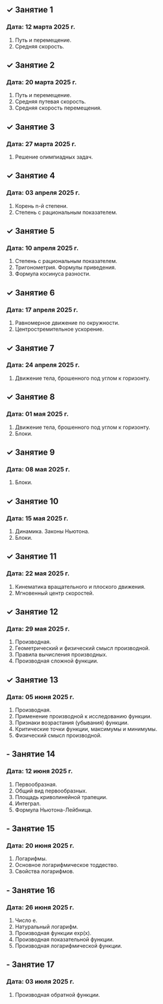 ## ✓ Занятие 1
### Дата: 12 марта 2025 г.
1. Путь и перемещение.
1. Средняя скорость.

## ✓ Занятие 2
### Дата: 20 марта 2025 г.
1. Путь и перемещение.
1. Средняя путевая скорость.
1. Средняя скорость перемещения.

## ✓ Занятие 3
### Дата: 27 марта 2025 г.
1. Решение олимпиадных задач.

## ✓ Занятие 4
### Дата: 03 апреля 2025 г.
1. Корень n-й степени.
1. Степень с рациональным показателем.

## ✓ Занятие 5
### Дата: 10 апреля 2025 г.
1. Степень с рациональным показателем.
1. Тригонометрия. Формулы приведения.
1. Формула косинуса разности.

## ✓ Занятие 6
### Дата: 17 апреля 2025 г.
1. Равномерное движение по окружности.
1. Центростремительное ускорение.

## ✓ Занятие 7
### Дата: 24 апреля 2025 г.
1. Движение тела, брошенного под углом к горизонту.

## ✓ Занятие 8
### Дата: 01 мая 2025 г.
1. Движение тела, брошенного под углом к горизонту.
1. Блоки.

## ✓ Занятие 9
### Дата: 08 мая 2025 г.
1. Блоки.

## ✓ Занятие 10
### Дата: 15 мая 2025 г.
1. Динамика. Законы Ньютона.
1. Блоки.

## ✓ Занятие 11
### Дата: 22 мая 2025 г.
1. Кинематика вращательного и плоского движения.
1. Мгновенный центр скоростей.

## ✓ Занятие 12
### Дата: 29 мая 2025 г.
1. Производная.
1. Геометрический и физический смысл производной.
1. Правила вычисления производных.
1. Производная сложной функции.

## ✓ Занятие 13
### Дата: 05 июня 2025 г.
1. Производная.
1. Применение производной к исследованию функции.
1. Признаки возрастания (убывания) функции.
1. Критические точки функции, максимумы и минимумы.
1. Физический смысл производной.

## - Занятие 14
### Дата: 12 июня 2025 г.
1. Первообразная.
1. Общий вид первообразных.
1. Площадь криволинейной трапеции.
1. Интеграл.
1. Формула Ньютона-Лейбница.

## - Занятие 15
### Дата: 20 июня 2025 г.
1. Логарифмы.
2. Основное логарифмическое тоддество.
3. Свойства логарифмов.

## - Занятие 16
### Дата: 26 июня 2025 г.
1. Число e.
2. Натуральный логарифм.
3. Производная функции exp(x).
4. Производная показательной функции.
5. Производная логарифмической функции.

## - Занятие 17
### Дата: 03 июля 2025 г.
1. Производная обратной функции.

